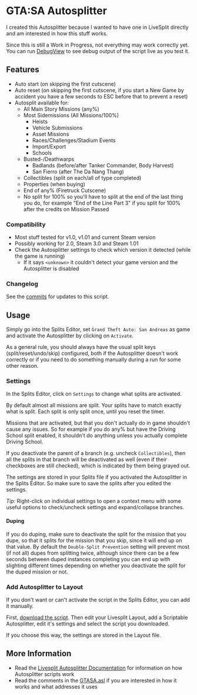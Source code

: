 # GTA:SA Autosplitter

I created this Autosplitter because I wanted to have one in LiveSplit directly and am interested in how this stuff works.

Since this is still a Work in Progress, not everything may work correctly yet. You can run [DebugView](https://technet.microsoft.com/en-us/Library/bb896647.aspx) to see debug output of the script live as you test it.

## Features

* Auto start (on skipping the first cutscene)
* Auto reset (on skipping the first cutscene, if you start a New Game by accident you have a few seconds to ESC before that to prevent a reset)
* Autosplit available for:
  * All Main Story Missions (any%)
  * Most Sidemissions (All Missions/100%)
    - Heists
    - Vehicle Submissions
    - Asset Missions
    - Races/Challenges/Stadium Events
    - Import/Export
    - Schools
  * Busted-/Deathwarps
    - Badlands (before/after Tanker Commander, Body Harvest)
    - San Fierro (after The Da Nang Thang)
  * Collectibles (split on each/all of type completed)
  * Properties (when buying)
  * End of any% (Firetruck Cutscene)
  * No split for 100% so you'll have to split at the end of the last thing you do, for example "End of the Line Part 3" if you split for 100% after the credits on Mission Passed

### Compatibility

* Most stuff tested for v1.0, v1.01 and current Steam version
* Possibly working for 2.0, Steam 3.0 and Steam 1.01
* Check the Autosplitter settings to check which version it detected (while the game is running)
  - If it says `<unknown>` it couldn't detect your game version and the Autosplitter is disabled

### Changelog

See the [commits](https://github.com/tduva/LiveSplit-ASL/commits/master/GTASA.asl) for updates to this script.

## Usage

Simply go into the Splits Editor, set `Grand Theft Auto: San Andreas` as game and activate the Autosplitter by clicking on `Activate`.

As a general rule, you should always have the usual split keys (split/reset/undo/skip) configured, both if the Autosplitter doesn't work correctly or if you need to do something manually during a run for some other reason.

### Settings

In the Splits Editor, click on `Settings` to change what splits are activated.

By default almost all missions are split. Your splits have to match exactly what is split. Each split is only split once, until you reset the timer.

Missions that are activated, but that you don't actually do in game shouldn't cause any issues. So for example if you do any% but have the Driving School split enabled, it shouldn't do anything unless you actually complete Driving School.

If you deactivate the parent of a branch (e.g. uncheck `Collectibles`), then all the splits in that branch will be deactivated as well (even if their checkboxes are still checked), which is indicated by them being grayed out.

The settings are stored in your Splits file if you activated the Autosplitter in the Splits Editor. So make sure to save the splits after you edited the settings.

*Tip:* Right-click on individual settings to open a context menu with some useful options to check/uncheck settings and expand/collapse branches.

#### Duping

If you do duping, make sure to deactivate the split for the mission that you dupe, so that it splits for the mission that you skip, since it will end up on that value. By default the `Double-Split Prevention` setting will prevent most (if not all) dupes from splitting twice, although since there can be a few seconds between duped instances completing you can end up with slighting different times depending on whether you deactivate the split for the duped mission or not.

### Add Autosplitter to Layout

If you don't want or can't activate the script in the Splits Editor, you can add it manually.

First, [download the script](https://raw.githubusercontent.com/tduva/LiveSplit-ASL/master/GTASA.asl). Then edit your Livesplit Layout, add a Scriptable Autosplitter, edit it's settings and select the script you downloaded.

If you choose this way, the settings are stored in the Layout file.

## More Information

* Read the [Livesplit Autosplitter Documentation](https://github.com/LiveSplit/LiveSplit/blob/master/Documentation/Auto-Splitters.md) for information on how Autosplitter scripts work
* Read the comments in the [GTASA.asl](https://raw.githubusercontent.com/tduva/LiveSplit-ASL/master/GTASA.asl) if you are interested in how it works and what addresses it uses
